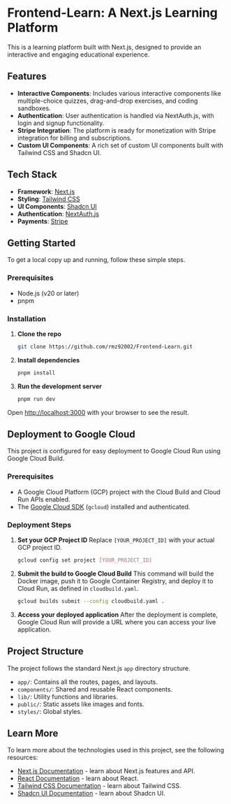 # Frontend-Learn: A Next.js Learning Platform

This is a learning platform built with Next.js, designed to provide an interactive and engaging educational experience.

## Features

- **Interactive Components**: Includes various interactive components like multiple-choice quizzes, drag-and-drop exercises, and coding sandboxes.
- **Authentication**: User authentication is handled via NextAuth.js, with login and signup functionality.
- **Stripe Integration**: The platform is ready for monetization with Stripe integration for billing and subscriptions.
- **Custom UI Components**: A rich set of custom UI components built with Tailwind CSS and Shadcn UI.

## Tech Stack

- **Framework**: [Next.js](https://nextjs.org/)
- **Styling**: [Tailwind CSS](https://tailwindcss.com/)
- **UI Components**: [Shadcn UI](https://shadcn.dev/)
- **Authentication**: [NextAuth.js](https://next-auth.js.org/)
- **Payments**: [Stripe](https://stripe.com/)

## Getting Started

To get a local copy up and running, follow these simple steps.

### Prerequisites

- Node.js (v20 or later)
- pnpm

### Installation

1.  **Clone the repo**
    ```sh
    git clone https://github.com/rmz92002/Frontend-Learn.git
    ```
2.  **Install dependencies**
    ```sh
    pnpm install
    ```
3.  **Run the development server**
    ```sh
    pnpm run dev
    ```

Open [http://localhost:3000](http://localhost:3000) with your browser to see the result.

## Deployment to Google Cloud

This project is configured for easy deployment to Google Cloud Run using Google Cloud Build.

### Prerequisites

- A Google Cloud Platform (GCP) project with the Cloud Build and Cloud Run APIs enabled.
- The [Google Cloud SDK](https://cloud.google.com/sdk/install) (`gcloud`) installed and authenticated.

### Deployment Steps

1.  **Set your GCP Project ID**
    Replace `[YOUR_PROJECT_ID]` with your actual GCP project ID.
    ```sh
    gcloud config set project [YOUR_PROJECT_ID]
    ```

2.  **Submit the build to Google Cloud Build**
    This command will build the Docker image, push it to Google Container Registry, and deploy it to Cloud Run, as defined in `cloudbuild.yaml`.
    ```sh
    gcloud builds submit --config cloudbuild.yaml .
    ```

3.  **Access your deployed application**
    After the deployment is complete, Google Cloud Run will provide a URL where you can access your live application.

## Project Structure

The project follows the standard Next.js `app` directory structure.

-   `app/`: Contains all the routes, pages, and layouts.
-   `components/`: Shared and reusable React components.
-   `lib/`: Utility functions and libraries.
-   `public/`: Static assets like images and fonts.
-   `styles/`: Global styles.

## Learn More

To learn more about the technologies used in this project, see the following resources:

-   [Next.js Documentation](https://nextjs.org/docs) - learn about Next.js features and API.
-   [React Documentation](https://reactjs.org/docs/getting-started.html) - learn about React.
-   [Tailwind CSS Documentation](https://tailwindcss.com/docs) - learn about Tailwind CSS.
-   [Shadcn UI Documentation](https://shadcn.dev/docs) - learn about Shadcn UI.
